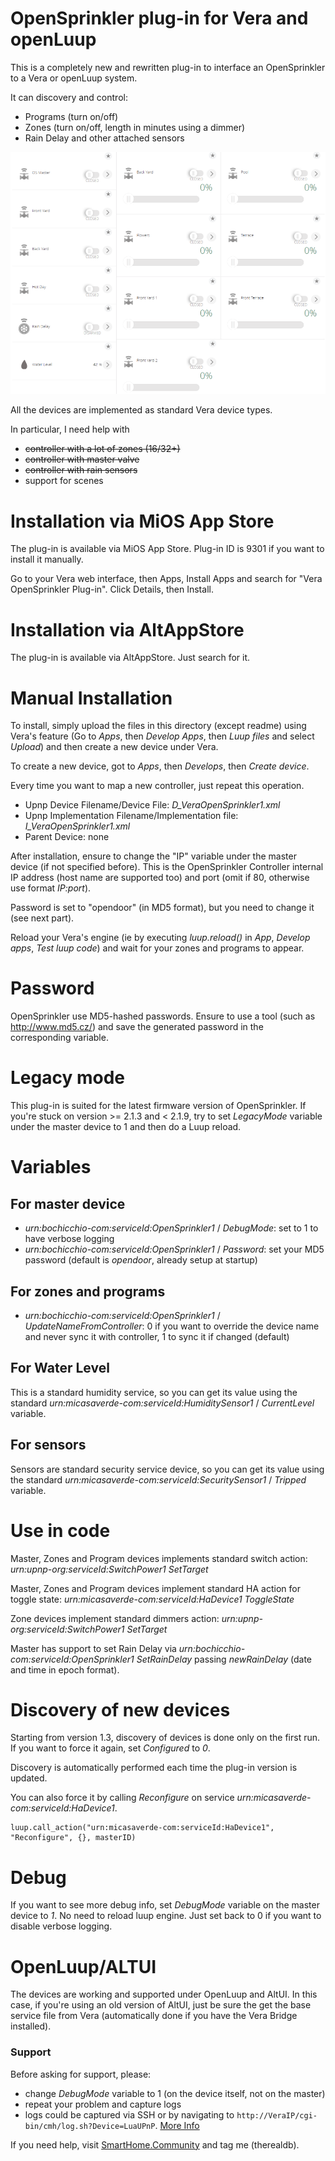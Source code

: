 # OpenSprinkler plug-in for Vera and openLuup
This is a completely new and rewritten plug-in to interface an OpenSprinkler to a Vera or openLuup system.

It can discovery and control:
- Programs (turn on/off)
- Zones (turn on/off, length in minutes using a dimmer)
- Rain Delay and other attached sensors

![File](file.png)

All the devices are implemented as standard Vera device types.

In particular, I need help with
- ~~controller with a lot of zones (16/32+)~~
- ~~controller with master valve~~
- ~~controller with rain sensors~~
- support for scenes

# Installation via MiOS App Store
The plug-in is available via MiOS App Store. Plug-in ID is 9301 if you want to install it manually.

Go to your Vera web interface, then Apps, Install Apps and search for "Vera OpenSprinkler Plug-in". Click Details, then Install.

# Installation via AltAppStore
The plug-in is available via AltAppStore. Just search for it.

# Manual Installation
To install, simply upload the files in this directory (except readme) using Vera's feature (Go to *Apps*, then *Develop Apps*, then *Luup files* and select *Upload*) and then create a new device under Vera.

To create a new device, got to *Apps*, then *Develops*, then *Create device*.

Every time you want to map a new controller, just repeat this operation.

- Upnp Device Filename/Device File: *D_VeraOpenSprinkler1.xml*
- Upnp Implementation Filename/Implementation file: *I_VeraOpenSprinkler1.xml*
- Parent Device: none

After installation, ensure to change the "IP" variable under the master device (if not specified before).
This is the OpenSprinkler Controller internal IP address (host name are supported too) and port (omit if 80, otherwise use format *IP:port*).

Password is set to "opendoor" (in MD5 format), but you need to change it (see next part).

Reload your Vera's engine (ie by executing *luup.reload()* in *App*, *Develop apps*, *Test luup code*) and wait for your zones and programs to appear.

# Password
OpenSprinkler use MD5-hashed passwords. Ensure to use a tool (such as http://www.md5.cz/) and save the generated password in the corresponding variable.

# Legacy mode
This plug-in is suited for the latest firmware version of OpenSprinkler. If you're stuck on version >= 2.1.3 and < 2.1.9, try to set *LegacyMode* variable under the master device to 1 and then do a Luup reload.

# Variables
## For master device
- *urn:bochicchio-com:serviceId:OpenSprinkler1* / *DebugMode*: set to 1 to have verbose logging
- *urn:bochicchio-com:serviceId:OpenSprinkler1* / *Password*: set your MD5 password (default is *opendoor*, already setup at startup)

## For zones and programs
- *urn:bochicchio-com:serviceId:OpenSprinkler1* / *UpdateNameFromController*: 0 if you want to override the device name and never sync it with controller, 1 to sync it if changed (default)

## For Water Level
This is a standard humidity service, so you can get its value using the standard *urn:micasaverde-com:serviceId:HumiditySensor1* / *CurrentLevel* variable.

## For sensors
Sensors are standard security service device, so you can get its value using the standard *urn:micasaverde-com:serviceId:SecuritySensor1* / *Tripped* variable.

# Use in code
Master, Zones and Program devices implements standard switch action: *urn:upnp-org:serviceId:SwitchPower1 SetTarget*

Master, Zones and Program devices implement standard HA action for toggle state: *urn:micasaverde-com:serviceId:HaDevice1 ToggleState*

Zone devices implement standard dimmers action: *urn:upnp-org:serviceId:SwitchPower1 SetTarget*

Master has support to set Rain Delay via *urn:bochicchio-com:serviceId:OpenSprinkler1 SetRainDelay* passing *newRainDelay* (date and time in epoch format).

# Discovery of new devices
Starting from version 1.3, discovery of devices is done only on the first run. If you want to force it again, set *Configured* to *0*.

Discovery is automatically performed each time the plug-in version is updated.

You can also force it by calling *Reconfigure* on service *urn:micasaverde-com:serviceId:HaDevice1*.

```
luup.call_action("urn:micasaverde-com:serviceId:HaDevice1", "Reconfigure", {}, masterID)
```

# Debug
If you want to see more debug info, set *DebugMode* variable on the master device to *1*. No need to reload luup engine. Just set back to 0 if you want to disable verbose logging.

# OpenLuup/ALTUI
The devices are working and supported under OpenLuup and AltUI. In this case, if you're using an old version of AltUI, just be sure the get the base service file from Vera (automatically done if you have the Vera Bridge installed).

### Support
Before asking for support, please:
 - change *DebugMode* variable to 1 (on the device itself, not on the master)
 - repeat your problem and capture logs
 - logs could be captured via SSH or by navigating to `http://VeraIP/cgi-bin/cmh/log.sh?Device=LuaUPnP`. [More Info](http://wiki.micasaverde.com/index.php/Logs)

If you need help, visit [SmartHome.Community](https://smarthome.community/) and tag me (therealdb).